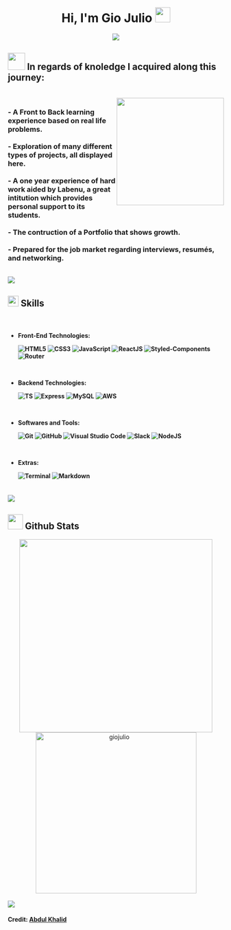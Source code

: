 <h1 align="center">
  <b>Hi, I'm Gio Julio</b>
  <img src="https://media.giphy.com/media/hvRJCLFzcasrR4ia7z/giphy.gif" width="35">
</h1>

<!-- "Writing" gif -->
<p align="center">
  <a href="https://github.com/DenverCoder1/readme-typing-svg"><img src="https://readme-typing-svg.herokuapp.com?font=Time+New+Roman&color=cyan&size=25&center=true&vCenter=true&width=600&height=100&lines=Welcome+to+my+Full+Stack+Repository+🦩;Proud+Labenu+Student,;Varied+difficulty+projects,;Backend+enthusiast+❤️...;"></a>
</p>

<h2>
  <img src="https://media0.giphy.com/media/1ynCEtlgMPAeNAqdnu/giphy.webp?cid=790b7611v4bhi8x46wk3t2nu0yyec2utizy1afgghyk14lr4&rid=giphy.webp&ct=s" width=40px height=40px margin=0px padding=0px> In regards of knoledge I acquired along this journey:</img>
</h2>

<br>
<picture> <img align="right" src="https://uploads-ssl.webflow.com/5e790d30d198385b09366d8f/620fd70ca117ef9080c2bba4_ilustra-site.svg" width = 250px></picture>

<h3>
    - A Front to Back learning experience based on real life problems.
  </br></br>
    - Exploration of many different types of projects, all displayed here.
  </br></br>
    - A one year experience of hard work aided by Labenu, a great intitution which provides personal support to its students.
  </br></br>
    - The contruction of a Portfolio that shows growth.
  </br></br>
    - Prepared for the job market regarding interviews, resumés, and networking.
</h3>

<br>

<img src="https://user-images.githubusercontent.com/73097560/115834477-dbab4500-a447-11eb-908a-139a6edaec5c.gif">


## <img src="https://media2.giphy.com/media/QssGEmpkyEOhBCb7e1/giphy.gif?cid=ecf05e47a0n3gi1bfqntqmob8g9aid1oyj2wr3ds3mg700bl&rid=giphy.gif" width ="25"><b> Skills</b>
<br>
<h4 align="left">

-   **Front-End Technologies**:

    ![HTML5](https://img.shields.io/badge/HTML5%20-%23E34F26.svg?style=for-the-badge&logo=html5&logoColor=white)
    ![CSS3](https://img.shields.io/badge/CSS%20-%231572B6.svg?style=for-the-badge&logo=css3&logoColor=white)
    ![JavaScript](https://img.shields.io/badge/JavaScript%20-%23F7DF1E.svg?style=for-the-badge&logo=javascript&logoColor=black)
    ![ReactJS](https://img.shields.io/badge/React-20232A?style=for-the-badge&logo=react&logoColor=61DAFB)
    ![Styled-Components](https://img.shields.io/badge/styled--components-DB7093?style=for-the-badge&logo=styled-components&logoColor=white)
    ![Router](https://img.shields.io/badge/React_Router-CA4245?style=for-the-badge&logo=react-router&logoColor=white)

<br>

-   **Backend Technologies**:

    ![TS](https://img.shields.io/badge/TypeScript-007ACC?style=for-the-badge&logo=typescript&logoColor=white)
    ![Express](https://img.shields.io/badge/Express.js-404D59?style=for-the-badge)
    ![MySQL](https://img.shields.io/badge/MySQL-00000F?style=for-the-badge&logo=mysql&logoColor=white)
    ![AWS](https://img.shields.io/badge/Amazon_AWS-232F3E?style=for-the-badge&logo=amazon-aws&logoColor=white)

    <br>   


-   **Softwares and Tools**:

    ![Git](https://img.shields.io/badge/git-%23F05033.svg?style=for-the-badge&logo=git&logoColor=white)
    ![GitHub](https://img.shields.io/badge/github-%23121011.svg?style=for-the-badge&logo=github&logoColor=white)
    ![Visual Studio Code](https://img.shields.io/badge/Visual%20Studio%20Code-0078d7.svg?style=for-the-badge&logo=visual-studio-code&logoColor=white)
    ![Slack](https://img.shields.io/badge/Slack-4A154B?style=for-the-badge&logo=slack&logoColor=white)
    ![NodeJS](https://img.shields.io/badge/Node.js-43853D?style=for-the-badge&logo=node.js&logoColor=white)

<br>

-   **Extras**:

    ![Terminal](https://img.shields.io/badge/Terminal-%23054020?style=for-the-badge&logo=gnu-bash&logoColor=white)
    ![Markdown](https://img.shields.io/badge/markdown-%23000000.svg?style=for-the-badge&logo=markdown&logoColor=white)

</h6>

<br>

<img src="https://user-images.githubusercontent.com/73097560/115834477-dbab4500-a447-11eb-908a-139a6edaec5c.gif">

## <img src="https://media.giphy.com/media/iY8CRBdQXODJSCERIr/giphy.gif" width="35"><b> Github Stats </b>

<div align="center">
  <a href="https://github.com/giojulio">
    <img src="https://github-readme-stats.vercel.app/api?username=giojulio&include_all_commits=true&count_private=true&show_icons=true&line_height=20&title_color=7A7ADB&icon_color=2234AE&text_color=D3D3D3&bg_color=0,000000,130F40" width="450"/>
    <img src="https://github-readme-stats.vercel.app/api/top-langs?username=giojulio&show_icons=true&locale=en&layout=compact&line_height=20&title_color=7A7ADB&icon_color=2234AE&text_color=D3D3D3&bg_color=0,000000,130F40" width="375"  alt="giojulio
    "/>
  </a>
</div>

<br>

<img src="https://user-images.githubusercontent.com/73097560/115834477-dbab4500-a447-11eb-908a-139a6edaec5c.gif">

<br>

<h4>
Credit: <a href="https://github.com/0xabdulkhalid">Abdul Khalid</A>
</h4>
